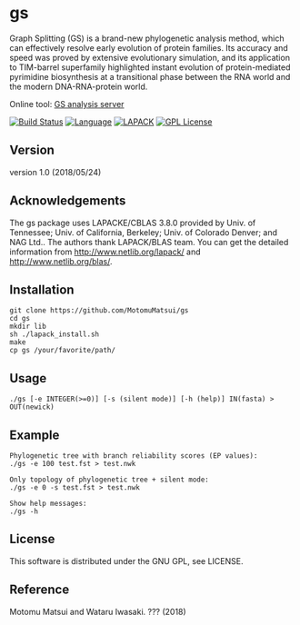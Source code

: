 # gs
Graph Splitting (GS) is a brand-new phylogenetic analysis method, which can effectively resolve early evolution of protein families. Its accuracy and speed was proved by extensive evolutionary simulation, and its application to TIM-barrel superfamily highlighted instant evolution of protein-mediated pyrimidine biosynthesis at a transitional phase between the RNA world and the modern DNA-RNA-protein world.

Online tool: [GS analysis server](http://gs.bs.s.u-tokyo.ac.jp/)

[![Build Status](https://travis-ci.org/MotomuMatsui/gs.svg?branch=master)](https://travis-ci.org/MotomuMatsui/gs)
[![Language](https://img.shields.io/badge/C%2B%2B-%E2%89%A55.0-green.svg)](https://gcc.gnu.org/)
[![LAPACK](https://img.shields.io/badge/LAPACK%2FBLAS-3.8.0-green.svg)](http://www.netlib.org/lapack/)
[![GPL License](https://img.shields.io/badge/license-GPL-blue.svg)](LICENSE)


## Version
version 1.0 (2018/05/24)

## Acknowledgements
The gs package uses LAPACKE/CBLAS 3.8.0 provided by Univ. of Tennessee; Univ. of California, Berkeley; Univ. of Colorado Denver; and NAG Ltd.. The authors thank LAPACK/BLAS team. You can get the detailed information from http://www.netlib.org/lapack/ and http://www.netlib.org/blas/.

## Installation

    git clone https://github.com/MotomuMatsui/gs
    cd gs
    mkdir lib
    sh ./lapack_install.sh
    make
    cp gs /your/favorite/path/

## Usage
    ./gs [-e INTEGER(>=0)] [-s (silent mode)] [-h (help)] IN(fasta) > OUT(newick)

## Example
    Phylogenetic tree with branch reliability scores (EP values):
    ./gs -e 100 test.fst > test.nwk  
    
    Only topology of phylogenetic tree + silent mode:
    ./gs -e 0 -s test.fst > test.nwk
    
    Show help messages:
    ./gs -h

## License
This software is distributed under the GNU GPL, see LICENSE.

## Reference
Motomu Matsui and Wataru Iwasaki. ??? (2018)
